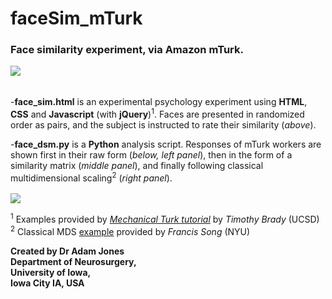 # faceSim_mTurk

### Face similarity experiment, via Amazon mTurk. 

<kbd>
  <img src="http://i.imgur.com/FbySiuK.png?1">
</kbd>

######

-**face_sim.html** is an experimental psychology experiment using **HTML**, **CSS** and **Javascript** (with **jQuery**)<sup>1</sup>.
Faces are presented in randomized order as pairs, and the subject is instructed to rate their similarity (<i>above</i>).
 
-**face_dsm.py** is a **Python** analysis script.
Responses of mTurk workers are shown first in their raw form (<i>below, left panel</i>),
then in the form of a similarity matrix (<i>middle panel</i>),
and finally following classical multidimensional scaling<sup>2</sup> (<i>right panel</i>). <br> <br>
<kbd>
   <img src="http://i.imgur.com/SKgWhQn.png">
</kbd>

<sup>1</sup> Examples provided by [*Mechanical Turk tutorial*](https://bradylab.ucsd.edu/ttt/) by *Timothy Brady* (UCSD) <br>
<sup>2</sup> Classical MDS [example](http://www.nervouscomputer.com/hfs/cmdscale-in-python/) provided by *Francis Song* (NYU)

**Created by Dr Adam Jones  
Department of Neurosurgery,  
University of Iowa,  
Iowa City IA, USA** 
